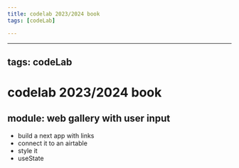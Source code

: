 ```yaml
---
title: codelab 2023/2024 book
tags: [codeLab]

---
```


---
tags: codeLab
---

codelab 2023/2024 book
===

module: web gallery with user input
---
* build a next app with links
* connect it to an airtable
* style it
* useState